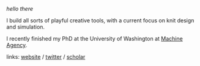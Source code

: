 _hello there_

I build all sorts of playful creative tools, with a current focus on knit design and simulation.

I recently finished my PhD at the University of Washington at [Machine Agency](https://depts.washington.edu/machines/).

links: [website](https://twigg.gg) / [twitter](https://twitter.com/branchwelder) / [scholar](https://scholar.google.com/citations?user=LHQrAqwAAAAJ&hl=en)
